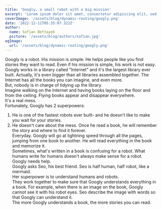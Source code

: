 ```yaml
---
title: 'Googly, a small robot with a big mission'
excerpt: 'Lorem ipsum dolor sit amet, consectetur adipiscing elit, sed do eiusmod tempor incididunt ut labore et dolore magna aliqua. Praesent elementum facilisis leo vel fringilla est ullamcorper eget. At imperdiet dui accumsan sit amet nulla facilities morbi tempus.'
coverImage: '/assets/blog/dynamic-routing/googly.png'
date: '2022-12-11T05:35:07.322Z'
author:
  name: Sofian Bettayeb 
  picture: '/assets/blog/authors/sofian.jpg'
ogImage:
  url: '/assets/blog/dynamic-routing/googly.png'
---
```

Googly is a robot. His mission is simple: He helps people like you find stories they want to read.
Even if his mission is simple, his work is not easy. Googly works in a library called "Internet" and it's the largest library ever built. Actually, it's even bigger than all libraries assembled together. The Internet has all the books you can imagine, and even more.  
But, nobody is in charge of tidying up the library.  
Imagine walking on the Internet and having books laying on the floor and from the ceiling. Flying books appear and disappear everywhere.   
It's a real mess.  
Fortunately, Googly has 2 superpowers:  
1) He is one of the fastest robots ever built- and he doesn't like to make you wait for your stories.  
2) He doesn't care about the mess. Once he read a book, he will remember the story and where to find it forever.  
Everyday. Googly will go at lightning speed through all the pages, jumping from one book to another. He will read everything in the book and memorize it.   
Sometimes, what's written in a book is confusing for a robot. What humans write for humans doesn't always make sense for a robot. Googly needs help.  
Googly asks Seo, his best friend. Seo is half human, half robot, like a mermaid.  
Her superpower is to understand humans and robots.  
They work together to make sure that Googly understands everything in a book. For example, when there is an image on the book, Googly cannot see it with his robot eyes. Seo describe the image with words so that Googly can understand it.  
The more Googly understands a book, the more stories you can read.  
